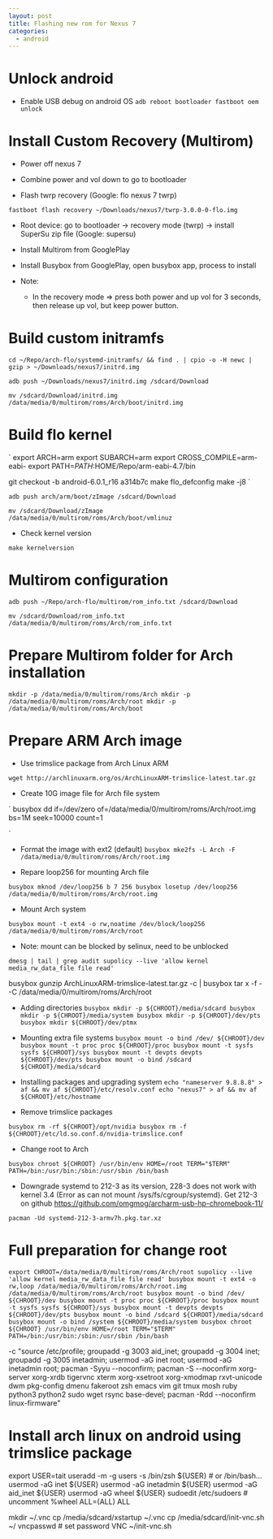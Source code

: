 ```yaml
---
layout: post
title: Flashing new rom for Nexus 7
categories:
  - android
---
```


# Unlock android

- Enable USB debug on android OS
`
adb reboot bootloader
fastboot oem unlock
`

# Install Custom Recovery (Multirom)

- Power off nexus 7

- Combine power and vol down to go to bootloader

- Flash twrp recovery (Google: flo nexus 7 twrp)

`
fastboot flash recovery ~/Downloads/nexus7/twrp-3.0.0-0-flo.img
`

- Root device: go to bootloader -> recovery mode (twrp) -> install SuperSu zip file (Google: supersu)

- Install Multirom from GooglePlay

- Install Busybox from GooglePlay, open busybox app, process to install

- Note:
    + In the recovery mode => press both power and up vol for 3 seconds, then release up vol, but keep power button.

# Build custom initramfs

`
cd ~/Repo/arch-flo/systemd-initramfs/ && find . | cpio -o -H newc | gzip > ~/Downloads/nexus7/initrd.img 
`

`
adb push ~/Downloads/nexus7/initrd.img /sdcard/Download
`

`
mv /sdcard/Download/initrd.img /data/media/0/multirom/roms/Arch/boot/initrd.img
`

# Build flo kernel

`
export ARCH=arm
export SUBARCH=arm
export CROSS_COMPILE=arm-eabi- 
export PATH=$PATH:$HOME/Repo/arm-eabi-4.7/bin

git checkout -b android-6.0.1_r16 a314b7c
make flo_defconfig
make -j8
`

`
adb push arch/arm/boot/zImage /sdcard/Download
`

`
mv /sdcard/Download/zImage /data/media/0/multirom/roms/Arch/boot/vmlinuz
`

- Check kernel version

`
make kernelversion
`

# Multirom configuration

`
adb push ~/Repo/arch-flo/multirom/rom_info.txt /sdcard/Download
`

`
mv /sdcard/Download/rom_info.txt /data/media/0/multirom/roms/Arch/rom_info.txt
`

# Prepare Multirom folder for Arch installation

`
mkdir -p /data/media/0/multirom/roms/Arch
mkdir -p /data/media/0/multirom/roms/Arch/root
mkdir -p /data/media/0/multirom/roms/Arch/boot
`
 
# Prepare ARM Arch image

- Use trimslice package from Arch Linux ARM

`
wget http://archlinuxarm.org/os/ArchLinuxARM-trimslice-latest.tar.gz
`

- Create 10G image file for Arch file system

`
busybox dd if=/dev/zero of=/data/media/0/multirom/roms/Arch/root.img bs=1M seek=10000 count=1
<!--busybox dd if=/dev/zero of=/data/media/0/multirom/roms/Arch/root.img bs=1024 count=1048576-->
`

- Format the image with ext2 (default)
`
busybox mke2fs -L Arch -F /data/media/0/multirom/roms/Arch/root.img
`

- Repare loop256 for mounting Arch file

`
busybox mknod /dev/loop256 b 7 256
busybox losetup /dev/loop256 /data/media/0/multirom/roms/Arch/root.img
`

- Mount Arch system

`
busybox mount -t ext4 -o rw,noatime /dev/block/loop256 /data/media/0/multirom/roms/Arch/root
`

- Note: mount can be blocked by selinux, need to be unblocked

`
dmesg | tail | grep audit
supolicy --live 'allow kernel media_rw_data_file file read'
`

busybox gunzip ArchLinuxARM-trimslice-latest.tar.gz -c | busybox tar x -f - -C /data/media/0/multirom/roms/Arch/root

- Adding directories
`
busybox mkdir -p ${CHROOT}/media/sdcard
busybox mkdir -p ${CHROOT}/media/system
busybox mkdir -p ${CHROOT}/dev/pts
busybox mkdir ${CHROOT}/dev/ptmx
`

- Mounting extra file systems
`
busybox mount -o bind /dev/ ${CHROOT}/dev
busybox mount -t proc proc ${CHROOT}/proc
busybox mount -t sysfs sysfs ${CHROOT}/sys
busybox mount -t devpts devpts ${CHROOT}/dev/pts
busybox mount -o bind /sdcard ${CHROOT}/media/sdcard
`

- Installing packages and upgrading system
`
echo "nameserver 9.8.8.8" > af && mv af ${CHROOT}/etc/resolv.conf
echo "nexus7" > af && mv af ${CHROOT}/etc/hostname
`

- Remove trimslice packages

`
busybox rm -rf ${CHROOT}/opt/nvidia
busybox rm -f ${CHROOT}/etc/ld.so.conf.d/nvidia-trimslice.conf
`

- Change root to Arch

`
busybox chroot ${CHROOT} /usr/bin/env HOME=/root TERM="$TERM" PATH=/bin:/usr/bin:/sbin:/usr/sbin /bin/bash
`

- Downgrade systemd to 212-3 as its version, 228-3 does not work with kernel 3.4 (Error as can not mount /sys/fs/cgroup/systemd). Get 212-3 on github https://github.com/omgmog/archarm-usb-hp-chromebook-11/

`
pacman -Ud systemd-212-3-armv7h.pkg.tar.xz
`

# Full preparation for change root

`
export CHROOT=/data/media/0/multirom/roms/Arch/root
supolicy --live 'allow kernel media_rw_data_file file read'
busybox mount -t ext4 -o rw,loop /data/media/0/multirom/roms/Arch/root.img /data/media/0/multirom/roms/Arch/root
busybox mount -o bind /dev/ ${CHROOT}/dev
busybox mount -t proc proc ${CHROOT}/proc
busybox mount -t sysfs sysfs ${CHROOT}/sys
busybox mount -t devpts devpts ${CHROOT}/dev/pts
busybox mount -o bind /sdcard ${CHROOT}/media/sdcard
busybox mount -o bind /system ${CHROOT}/media/system
busybox chroot ${CHROOT} /usr/bin/env HOME=/root TERM="$TERM" PATH=/bin:/usr/bin:/sbin:/usr/sbin /bin/bash
`

-c "source /etc/profile; groupadd -g 3003 aid_inet; groupadd -g 3004 inet; groupadd -g 3005 inetadmin; usermod -aG inet root; usermod -aG inetadmin root; pacman -Syyu --noconfirm; pacman -S --noconfirm xorg-server xorg-xrdb tigervnc xterm xorg-xsetroot xorg-xmodmap rxvt-unicode dwm pkg-config dmenu fakeroot zsh emacs vim git tmux mosh ruby python3 python2 sudo wget rsync base-devel; pacman -Rdd --noconfirm linux-firmware"


# Install arch linux on android using trimslice package

export USER=tait
useradd -m -g users -s /bin/zsh ${USER} # or /bin/bash...
usermod -aG inet ${USER}
usermod -aG inetadmin ${USER}
usermod -aG aid_inet ${USER}
usermod -aG wheel ${USER}
sudoedit /etc/sudoers # uncomment %wheel ALL=(ALL) ALL

mkdir ~/.vnc
cp /media/sdcard/xstartup ~/.vnc
cp /media/sdcard/init-vnc.sh ~/
vncpasswd # set password VNC
~/init-vnc.sh


